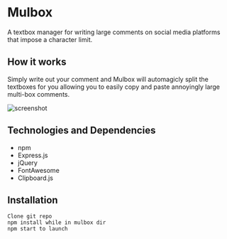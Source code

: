 # Mulbox
A textbox manager for writing large comments on social media platforms that impose a character limit.

## How it works

Simply write out your comment and Mulbox will automagicly split the textboxes for you allowing you to easily copy and paste annoyingly large multi-box comments.

![screenshot](https://github.com/SamRodrigue/mulbox/blob/master/Mulboxscreen.PNG)

## Technologies and Dependencies 
* npm
* Express.js
* jQuery
* FontAwesome
* Clipboard.js
## Installation 
```
Clone git repo
npm install while in mulbox dir 
npm start to launch
```

